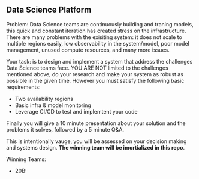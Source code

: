 Data Science Platform
-----
Problem: Data Science teams are continuously building and traning models, this quick and constant iteration has created stress on the infrastructure. There are many problems with the exisiting system: it does not scale to multiple regions easily, low observability in the system/model, poor model management, unused compute resources, and many more issues. 

Your task: is to design and implement a system that address the challenges Data Science teams face. YOU ARE NOT limited to the challenges mentioned above, do your research and make your system as robust as possible in the given time. However you must satisfy the following basic requirements:
- Two availability regions 
- Basic infra & model monitoring 
- Leverage CI/CD to test and implemtent your code

Finally you will give a 10 minute presentation about your solution and the problems it solves, followed by a 5 minute Q&A.

This is intentionally vauge, you will be assessed on your decision making and systems design. **The winning team will be imortialized in this repo**.


Winning Teams:
- 20B:

